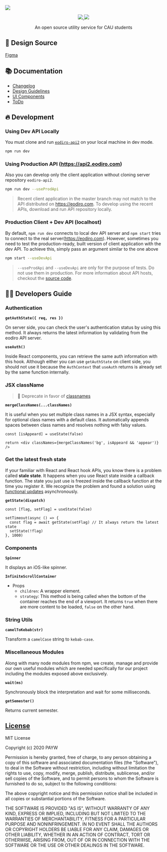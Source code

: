 <a href="https://eodiro.com">
  <img src="https://user-images.githubusercontent.com/19797697/80793919-71184e00-8bd3-11ea-9ad5-a54f64cac4fd.png" />
</a>

<p align="center">
  <a href="https://github.com/paywteam/eodiro/blob/master/LICENSE">
    <img src="https://img.shields.io/github/license/paywteam/eodiro?color=ff7037" />
  </a>
  <a href="https://github.com/paywteam/eodiro/releases">
    <img src="https://img.shields.io/github/v/release/paywteam/eodiro?include_prereleases&sort=semver&label=version&color=ff006e" />
  </a>
</p>

<p align="center">An open source utility service for CAU students</p>

## 🎨 Design Source

[Figma](https://www.figma.com/file/HM2QqphdWZmxF66RYmnqUXki/System?node-id=125%3A0)

## 📚 Documentation

- [Changelog](docs/Changelog.md)
- [Design Guidelines](docs/wiki/Design-Guidelines.md)
- [UI Components](docs/wiki/UI-Components.md)
- [ToDo](docs/ToDo.md)

## 🔥 Development

### Using Dev API Locally

You must clone and run [`eodiro-api2`](https://github.com/paywteam/eodiro-api2) on your local machine in dev mode.

```zsh
npm run dev
```

### Using Production API (https://api2.eodiro.com)

Also you can develop only the client application without cloning server repository `eodiro-api2`.

```zsh
npm run dev --useProdApi
```

> Recent client application in the master branch may not match to the API distributed on https://eodiro.com. To develop using the recent APIs, download and run API repository locally.

### Production Client + Dev API (localhost)

By default, `npm run dev` connects to local dev API server and `npm start` tries to connect to the real server(https://eodiro.com). However, sometimes you need to test the production-ready, built version of client application with the dev API. To achieve this, simply pass an argument similar to the one above

```zsh
npm start --useDevApi
```

> `--useProdApi` and `--useDevApi` are only for the purpose of tests. Do not use them in production. For more information about API hosts, checkout the [source code](https://github.com/paywteam/eodiro/blob/master/src/modules/api-host.ts).

## 🧑‍💻 Developers Guide

### Authentication

**`getAuthState({ req, res })`**

On server side, you can check the user's authentication status by using this method. It always returns the latest information by validating from the eodiro API server.

**`useAuth()`**

Inside React components, you can retrieve the same auth information with this hook. Although either you can use `getAuthState` on client side, you should not use it because the `AuthContext` that `useAuth` returns is already set by the same function internally.

### JSX className

> 🚨 Deprecate in favor of [classnames](https://github.com/JedWatson/classnames)

**`mergeClassNames(...classNames)`**

It is useful when you set multiple class names in a JSX syntax, especially for optional class names with a default class. It automatically appends spaces between class names and resolves nothing with falsy values.

```tsx
const [isAppeard] = useState(false)

return <div classNames={mergeClassNames('bg', isAppeard && 'appear')} />
```

### Get the latest fresh state

If your familiar with React and React hook APIs, you know there is a problem called **stale state**. It happens when you use React state inside a callback function. The state you just use is freezed inside the callback function at the time you register it. We recognize the problem and found a solution using [functional updates](https://reactjs.org/docs/hooks-reference.html#functional-updates) asynchronously.

**`getState(dispatch)`**

```tsx
const [flag, setFlag] = useState(false)

setTimeout(async () => {
  const flag = await getState(setFlag) // It always return the latest state
  setState(!flag)
}, 1000)
```

### Components

**`Spinner`**

It displays an iOS-like spinner.

**`InfiniteScrollContainer`**

- Props
  - `children`: A wrapper element.
  - `strategy`: This method is being called when the bottom of the container reaches the end of a viewport. It returns `true` when there are more content to be loaded, `false` on the other hand.

### String Utils

**`camelToKebab(str)`**

Transform a `camelCase` string to `kebab-case`.

### Miscellaneous Modules

Along with many node modules from npm, we create, manage and provide our own useful modules which are needed specifically for our project including the modules exposed above exclusively.

**`wait(ms)`**

Synchronously block the interpretation and wait for some milliseconds.

**`getSemester()`**

Returns current semester.

## [License](https://github.com/paywteam/eodiro/blob/master/LICENSE)

MIT License

Copyright (c) 2020 PAYW

Permission is hereby granted, free of charge, to any person obtaining a copy
of this software and associated documentation files (the "Software"), to deal
in the Software without restriction, including without limitation the rights
to use, copy, modify, merge, publish, distribute, sublicense, and/or sell
copies of the Software, and to permit persons to whom the Software is
furnished to do so, subject to the following conditions:

The above copyright notice and this permission notice shall be included in all
copies or substantial portions of the Software.

THE SOFTWARE IS PROVIDED "AS IS", WITHOUT WARRANTY OF ANY KIND, EXPRESS OR
IMPLIED, INCLUDING BUT NOT LIMITED TO THE WARRANTIES OF MERCHANTABILITY,
FITNESS FOR A PARTICULAR PURPOSE AND NONINFRINGEMENT. IN NO EVENT SHALL THE
AUTHORS OR COPYRIGHT HOLDERS BE LIABLE FOR ANY CLAIM, DAMAGES OR OTHER
LIABILITY, WHETHER IN AN ACTION OF CONTRACT, TORT OR OTHERWISE, ARISING FROM,
OUT OF OR IN CONNECTION WITH THE SOFTWARE OR THE USE OR OTHER DEALINGS IN THE
SOFTWARE.
